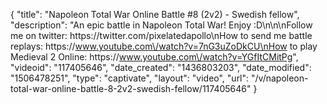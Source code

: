 {
    "title": "Napoleon Total War Online Battle #8 (2v2) - Swedish fellow",
    "description": "An epic battle in Napoleon Total War! Enjoy :D\n\n\nFollow me on twitter: https:\/\/twitter.com\/pixelatedapollo\nHow to send me battle replays: https:\/\/www.youtube.com\/watch?v=7nG3uZoDkCU\nHow to play Medieval 2 Online: https:\/\/www.youtube.com\/watch?v=YGfItCMitPg",
    "videoid": "117405646",
    "date_created": "1436803203",
    "date_modified": "1506478251",
    "type": "captivate",
    "layout": "video",
    "url": "\/v\/napoleon-total-war-online-battle-8-2v2-swedish-fellow\/117405646"
}